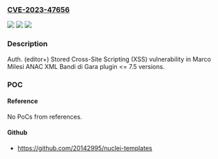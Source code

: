 ### [CVE-2023-47656](https://cve.mitre.org/cgi-bin/cvename.cgi?name=CVE-2023-47656)
![](https://img.shields.io/static/v1?label=Product&message=ANAC%20XML%20Bandi%20di%20Gara&color=blue)
![](https://img.shields.io/static/v1?label=Version&message=n%2Fa%3C%3D%207.5%20&color=brighgreen)
![](https://img.shields.io/static/v1?label=Vulnerability&message=CWE-79%20Improper%20Neutralization%20of%20Input%20During%20Web%20Page%20Generation%20('Cross-site%20Scripting')&color=brighgreen)

### Description

Auth. (editor+) Stored Cross-Site Scripting (XSS) vulnerability in Marco Milesi ANAC XML Bandi di Gara plugin <= 7.5 versions.

### POC

#### Reference
No PoCs from references.

#### Github
- https://github.com/20142995/nuclei-templates

